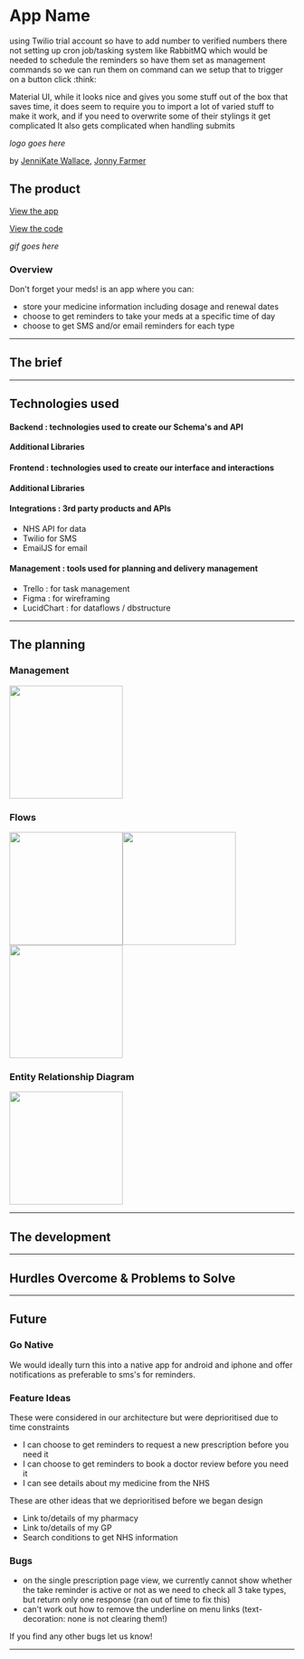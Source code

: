 # App Name

using Twilio trial account so have to add number to verified numbers there
not setting up cron job/tasking system like RabbitMQ which would be needed to schedule the reminders
so have them set as management commands so we can run them on command
can we setup that to trigger on a button click :think:


Material UI, while it looks nice and gives you some stuff out of the box that saves time, it does seem to require you to import a lot of varied stuff to make it work, and if you need to overwrite some of their stylings it get complicated
It also gets complicated when handling submits

_logo goes here_

by [JenniKate Wallace](https://github.com/jennikate), [Jonny Farmer](https://github.com/jonnysfarmer)

## The product

[View the app](url)

[View the code](url)

_gif goes here_

### Overview

Don't forget your meds! is an app where you can:

- store your medicine information including dosage and renewal dates
- choose to get reminders to take your meds at a specific time of day
- choose to get SMS and/or email reminders for each type

----

## The brief


----

## Technologies used

#### Backend : technologies used to create our Schema's and API


**Additional Libraries**


#### Frontend : technologies used to create our interface and interactions

**Additional Libraries**

#### Integrations : 3rd party products and APIs

- NHS API for data
- Twilio for SMS
- EmailJS for email


#### Management : tools used for planning and delivery management

- Trello : for task management
- Figma : for wireframing
- LucidChart : for dataflows / dbstructure

----

## The planning

### Management

<img src="https://github.com/jennikate/remember-your-meds/blob/development/readme-images/trello-board.png?raw=true" width="200px">


### Flows

<img src="https://github.com/jennikate/remember-your-meds/blob/development/readme-images/flow-overview.png?raw=true" width="200px"><img src="https://github.com/jennikate/remember-your-meds/blob/development/readme-images/flow-create.png?raw=true" width="200px"><img src="https://github.com/jennikate/remember-your-meds/blob/development/readme-images/flow-remind.png?raw=true" width="200px">


### Entity Relationship Diagram
<img src="https://github.com/jennikate/remember-your-meds/blob/development/readme-images/erd.png?raw=true" width="200px">

----


## The development

----

## Hurdles Overcome & Problems to Solve

----

## Future

### Go Native

We would ideally turn this into a native app for android and iphone and offer notifications as preferable to sms's for reminders. 

### Feature Ideas

These were considered in our architecture but were deprioritised due to time constraints

- I can choose to get reminders to request a new prescription before you need it
- I can choose to get reminders to book a doctor review before you need it
- I can see details about my medicine from the NHS

These are other ideas that we deprioritised before we began design

- Link to/details of my pharmacy 
- Link to/details of my GP
- Search conditions to get NHS information

### Bugs

 - on the single prescription page view, we currently cannot show whether the take reminder is active or not as we need to check all 3 take types, but return only one response (ran out of time to fix this)
 - can't work out how to remove the underline on menu links (text-decoration: none is not clearing them!)

If you find any other bugs let us know!


----
